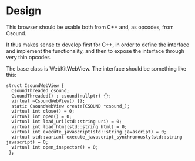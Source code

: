# Design

This browser should be usable both from C++ and, as opcodes, from Csound.

It thus makes sense to develop first for C++, in order to define the interface and implement the functionality, and then to expose the interface through very thin opcodes.

The base class is WebKitWebView. The interface should be something like this:
```
struct CsoundWebView {
  CsoundThreaded csound;
  CsoundThreaded() : csound(nullptr) {};
  virtual ~CsoundWebView() {};
  static CsoundWebView create(CSOUND *csound_);
  virtual int close() = 0;
  virtual int open() = 0;
  virtual int load_uri(std::string uri) = 0;
  virtual int load_html(std::string html) = 0;
  virtual int execute_javascript(std::string javascript) = 0;
  virtual std::variant execute_javascript_synchronously(std::string javascript) = 0;
  virtual int open_inspector() = 0;
 };
 ```
  
